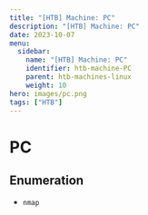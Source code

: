 ```yaml
---
title: "[HTB] Machine: PC"
description: "[HTB] Machine: PC"
date: 2023-10-07
menu:
  sidebar:
    name: "[HTB] Machine: PC"
    identifier: htb-machine-PC
    parent: htb-machines-linux
    weight: 10
hero: images/pc.png
tags: ["HTB"]
---
```


# PC
## Enumeration
- `nmap`